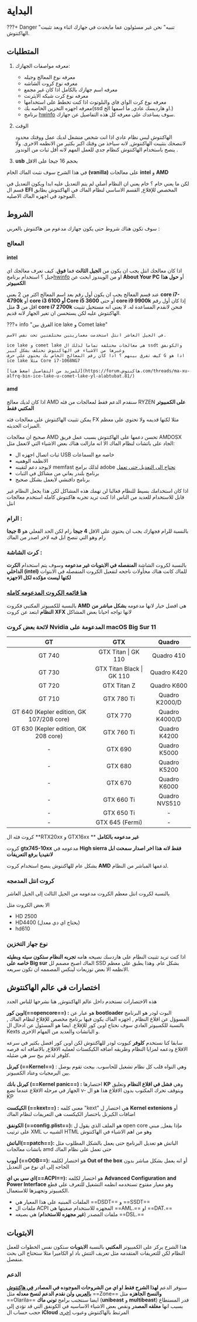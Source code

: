 # البداية

???+ Danger "تنبيه"
    نحن غير مسئولون عما مايحدث في جهازك اثناء وبعد تثبيت الهاكنتوش.

## المتطلبات

1. معرفه مواصفات الجهازك:
	- معرفه نوع المعالج وجيله
	- معرفه نوع كروت الشاشه
	- معرفه اسم جهازك بالكامل اذا كان غير مجمع
	- معرفه نوع كرت شبكه الايثرنت
	- معرفه نوع كرت الواي فاي والبلوتوث اذا كنت تخطط على استخدامها
	- معرفه اجهزه التخزين الخاصه بك(ssd او هارديسك عادي, ما اسمها الخ.)
    * برنامج [hwinfo](https://www.hwinfo.com/) سوف يساعدك على معرفه كل هذه التفاصيل عن جهازك.

2. الوقت

	الهاكنتوش ليس نظام عادي
	اذا انت شخص منشغل لديك عمل ووقتك محدود لاننصحك بتثيبت الهاكنتوش,
	لانه سياخذ من وقتك اكبر بكثير من الانظمه الاخرى.
	 ولا ينصح باستخدام الهاكنتوش كنظام جدي للعمل المهم لانه أقل ثبات من الوندوز .


3. **usb** بحجم 16 جيجا على الاقل



في هذا الشرح سوف نثبت الماك الخام **\(vanilla\)** على معالجات **intel** و **AMD**

 لكن ما يعني خام ؟ خام يعني ان النظام أصلي لم يتم التعديل عليه ابدا ويكون التعديل في قسم ال **EFI** المخصص للإقلاع, القسم الاساسي لنظام الماك في الهاكنتوش يطابق الموجود في اجهزه الماك الاصليه.

## الشروط

سوف تكون هناك شروط حتى يكون جهازك مدعوم من هاكنتوش بالعربي :

### المعالج

#### intel

اذا كان معالجك انتل يجب ان يكون من **الجيل الثالث** فما **فوق**. كيف تعرف معالجك اي جيل ؟ استخدام برنامج[hwinfo](https://www.hwinfo.com/) او من الويندوز ابحث عن **About Your PC** أو **حول هذا الكمبيوتر**

عند قسم المعالج يجب ان يكون أول رقم بعد اسم المعالج اكثر من 2 يعني **core i7-4790k** أو **core i3 6100 أو Core i5 3600** أو حتى **core i9 9900k** إذا كان أول رقم اقل من **3** مثل **core i7 2700k** فنحن لانقدم المساعدة له. لا يعني انه مستحيل تثبيت الهاكنتوش عليه لكن يستحسن ان تغير الجهاز لانه قديم.


???+ info "الفرق بين ice lake و Comet lake"

	في الجيل العاشر انتل استخدمت معماريتين مختلفتين تحت نفس الاسم.

	ice lake و comet lake هي معالجات مختلفه تماما لذلك ال ssdt والكونفق وغيرها من الاشياء في الهاكنتوش تختلف بشكل كبير 
	كيف تفرق بينهم ؟ اذا كان رقم المعالج الخاص بك يحتوي على حرف G اذا هو ice lake مثلا Core i7-1068NG7

	[للمزيد من التفاصيل اضغط هنا](https://forum.هاكنتوش.com/threads/ma-xu-alfrq-bin-ice-lake-u-comet-lake-yl-alabtubat.81/)
#### amd

اذا كان لديك معالج AMD سنقدم الدعم فقط لمعالجات من فئه RYZEN **على الكمبيوتر المكتبي فقط**

يمكن تثبيت الهاكنتوش على معالجات فئه FX مثلا لكنها قديمه ولا تحتوي على معظم الميزات الحديثه.

صحيح ان معالجات AMD تحسن دعمها على الهاكنتوش بسبب عمل فريق AMDOSX الجاد على باتشات لنظام الماك الا انه مازالت هناك بعض الاشياء التي لاتعمل مثل:

- ثبات اتصال اجهزه ال USB خاصه مع السماعات
- الانظمه الوهميه
- لايوجد دعم لتقينه memfast لذلك برامج adobe [تحتاج الى التعديل حتى تعمل](https://forum.هاكنتوش.com/threads/mshkl-bramg-adobe-my-nzam-alxakntush.23/)
- برنامج بلندر يعاني من مشاكل في الثبات
- برنامج دافنشي لايعمل بشكل صحيح

اذا كان استخدامك بسيط للنظام فغالبا لن تهمك هذه المشاكل لكن هذا يجعل النظام غير قابل للاستخدام للعديد من الناس
اذا كنت تريد تجربه هاكنتوش كامله استخدم معالجات انتل

### الرام :

بالنسبة للرام فجهازك يجب ان يحتوي على الاقل **4 جيجا** رام لكن الحد الفعلي هو **8 جيجا** رام وهو التي تنصح ابل فيه لاخر اصدر من الماك

### كرت الشاشة :

بالنسبة لكروت الشاشة **المنفصله في الابتوبات غير مدعومه** وسوف يتم استخدام **الكرت الداخلي \(intel\)** للماك
كانت هناك محأولات ناجحه لتفعيل الكروت المنفصله في الابتوات **لكنها ليست مؤكده لكل الاجهزه**

### [**هنا قائمه الكروت المدعومه كامله**](https://forum.هاكنتوش.com/threads/qa-mx-alkrut-almdyumx-fi-katlina.2/)

بالنسبة للكمبيوتر المكتبي فكروت **AMD** هي افضل خيار لانها مدعومه **بشكل مباشر من النظام** ابتعد عن كروت **XFX** لانها تواجه احيانا بعض المشاكل

### لائحة بعض كروت Nvidia المدعومة على macOS Big Sur 11

| **GT** | **GTX** | **Quadro** |
| :---: | :---: | :---: |
| GT 740 | GTX Titan \| GK 110 | Quadro 410 |
| GT 730 | GTX Titan Black \| GK 110 | Quadro K420 |
| GT 720 | GTX Titan Z | Quadro K600 |
| GT 710 | GTX 780 Ti | Quadro K2000/D |
| GT 640 (Kepler edition, GK 107/208 core) | GTX 770 | Quadro K4000/D |
| GT 630 (Kepler edition, GK 208 core) | GTX 760 Ti | Quadro K4200 |
| - | GTX 690 | Quadro K5000 |
| - | GTX 680 | Quadro K5200 |
| - | GTX 670 | Quadro K6000 |
| - | GTX 660 Ti | Quadro NVS510 |
| - | GTX 650 Ti | - |
| - | GTX 645 (Fermi) | - |

كروت فئه ال **RTX20xx و GTX16xx ** **غير مدعومه بالكامل**

كروت **gtx745-10xx** مدعومه في **High sierra فقط لانه هذا اخر اصدار سمحت ابل لانفيديا برفع التعريفات**

بشكل عام للهاكنتوش ينصح استخدام كروت **AMD** لدعمها المباشر من النظام.

### كروت انتل المدمجه

بالنسبة لكروت انتل معظم الكروت مدعومه من الجيل الثالث إلى الجيل العاشر 

الا بعض الكروت مثل

* HD 2500
* HD4400 (يحتاج اي دي معدل)
* hd610

### نوع جهاز التخزين

اذا كنت تريد تثبيت النظام على هاردسك نصيحه هامه **تجربه النظام ستكون سيئه وبطيئه خاصه على Big sur** الماك اصبح مصمم لل SSD بشكل عام. وهذا يطبق على معظم الانظمه الا بعض توزيعات لينكس المصممه ان تكون سريعه.

## اختصارات في عالم الهاكنتوش

هذه الاختصارات تستخدم داخل عالم الهاكنتوش, هنا نشرحها للناس الجدد

**اوبن كور(==opencore==) :** هو عبار عن **bootloader** البوت لودر هو البرنامج المسوؤل عن اقلاع النظام , اجهزه الماك يكون فيها برنامج مخصص للإقلاع لنظام الماك , بالنسبة للكمبيوتر العادي سوف نحتاج اوبن كور للإقلاع. ايضا هو المسئول عن ادخال ال Kexts و الباتشات والعديد من المهام الاخرى.

سابقا كنا نستخدم **كلوفر** كبووت لودر للهاكنتوش لكن اوبن كور افضل بكثير في سرعه الاقلاع ودعمه لمزايا النظام وطريقه اضافه الكيكستات لعمليه الاقلاع, بالاضافه انه فرصه كلوفر لدعم بيج سر هي ضئيله.

**كيرنل  (==Kernel==)** : وهي النواه قلب كل نظام تشغيل للحاسوب. بيحث تقوم بوصل بين البرمجيات وعتاد الكمبيوتر.

**كيرنل بانك (==Kernel panic==) :** اختصارها **KP** وهي **فشل في اقلاع النظام** وتعليق الجهاز في مرحله الاقلاع عندما تضع v- ويتوقف تحرك المكتوب بدون الاقلاع هذا هو ال KP

**الكيكست (==kext==) :** معنى كلمه "kext" هي اختصار ل **Kernel extenions** أو اضافات الكيرنل باختصار الكيكست هي التعريفات لنظام الماك

**الكونفق (==config.plist==):** هو الملف الذي يقول ل open core مإذا يفعل, مبني على ترتيب XML الشبيه ب HTML وهو من اهم الاشياء في الهاكنتوش

**الباتش(==patch==):** الباتش هو تعديل البرنامج حتى يعمل بالشكل المطلوب مثل باتشات معالجات amd حتى تعمل على نظام الماك

**أووب (==OOB==):** هو اختصار لكلمه **Out of the box** أو انه يعمل بشكل مباشر بدون الحاجه إلى اي نوع من التعديل

**اي سي بي اي(==ACPI==):** هو اختصار لكلمه **Advanced Configuration and Power Interface** وهو معيار مفتوح تستخدمه انظمه التشغيل للتعرف على قطع الكمبيوتر وتجهيزها للاستعمال.

- الملفات المبنيه على هذا المعيار هي ==DSDT== و ==SSDT==
- ملفات ال ACPI المجهزه للاستخدام صغيتها هي ==AML.== او ==DAT.==
- ملفات المصدر (**غير مجهزه للاستخدام**) هي بصيغه ==DSL.==

## الابتوبات

هذا الشرح يركز على الكمبيوتر **المكتبي** بالنسبة **الابتوبات** ستكون نفس الخطوات للعمل النظام لكن للتعريفات المتقدمه مثل تعريف التتش باد او الكاميرا مثلا ستحتاج الى بحث منفصل.

### الدعم

سنوفر الدعم **لهذا الشرح فقط او اي من الشروحات الموجوده في المصادر** [**في هاكنتوش بالعربي**](https://هاكنتوش.com) **ولن نقدم الدعم لنسخ معدله** مثل ==Zone== **والنسخ الجاهزه** مثل ==Olarila== ايضا سنتجنب برامج **توني ماك** (**unibeast** و **multibeast**) قدر المستطاع بسبب انها **مغلقه المصدر** ونقص بعض الاشياء الاساسيه في الكونفق التي قد تؤدي إلى حجب حساب ال **iCloud** المرتبط بالهاكنتوش وعيوب [اخرى](https://github.com/khronokernel/Tonymcx86-stance)
